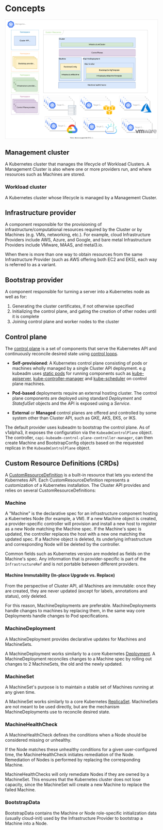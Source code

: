 # Concepts

![](../images/management-cluster.svg)

## Management cluster

A Kubernetes cluster that manages the lifecycle of Workload Clusters. A Management Cluster is also where one or more providers run, and where resources such as Machines are stored.

### Workload cluster

A Kubernetes cluster whose lifecycle is managed by a Management Cluster.

## Infrastructure provider

A component responsible for the provisioning of infrastructure/computational resources required by the Cluster or by Machines (e.g. VMs, networking, etc.). 
For example, cloud Infrastructure Providers include AWS, Azure, and Google, and bare metal Infrastructure Providers include VMware, MAAS, and metal3.io.

When there is more than one way to obtain resources from the same Infrastructure Provider (such as AWS offering both EC2 and EKS), each way is referred to as a variant.

## Bootstrap provider

A component responsible for turning a server into a Kubernetes node as well as for:

1. Generating the cluster certificates, if not otherwise specified
2. Initializing the control plane, and gating the creation of other nodes until it is complete
3. Joining control plane and worker nodes to the cluster

## Control plane

The [control plane](https://kubernetes.io/docs/concepts/overview/components/) is a set of components that serve the Kubernetes API and continuously reconcile desired state using [control loops](https://kubernetes.io/docs/concepts/architecture/controller/).

* __Self-provisioned__: A Kubernetes control plane consisting of pods or machines wholly managed by a single Cluster API deployment.
  e.g kubeadm uses [static pods](https://kubernetes.io/docs/tasks/configure-pod-container/static-pod/) for running components such as [kube-apiserver](https://kubernetes.io/docs/reference/command-line-tools-reference/kube-apiserver/), [kube-controller-manager](https://kubernetes.io/docs/reference/command-line-tools-reference/kube-controller-manager/) and [kube-scheduler](https://kubernetes.io/docs/reference/command-line-tools-reference/kube-scheduler/)
  on control plane machines.

* __Pod-based__ deployments require an external hosting cluster. The control plane components are deployed using standard *Deployment* and *StatefulSet* objects and the API is exposed using a *Service*.

* __External__  or __Managed__ control planes are offered and controlled by some system other than Cluster API, such as GKE, AKS, EKS, or IKS.

The default provider uses kubeadm to bootstrap the control plane. As of v1alpha3, it exposes the configuration via the `KubeadmControlPlane` object. The controller, `capi-kubeadm-control-plane-controller-manager`, can then create Machine and BootstrapConfig objects based on the requested replicas in the `KubeadmControlPlane` object.

## Custom Resource Definitions (CRDs)

A [CustomResourceDefinition](https://kubernetes.io/docs/concepts/extend-kubernetes/api-extension/custom-resources/) is a built-in resource that lets you extend the Kubernetes API. Each CustomResourceDefinition represents a customization of a Kubernetes installation. The Cluster API provides and relies on several CustomResourceDefinitions:

### Machine

A "Machine" is the declarative spec for an infrastructure component hosting a Kubernetes Node (for example, a VM). If a new Machine object is created, a provider-specific controller will provision and install a new host to register as a new Node matching the Machine spec. If the Machine's spec is updated, the controller replaces the host with a new one matching the updated spec. If a Machine object is deleted, its underlying infrastructure and corresponding Node will be deleted by the controller.

Common fields such as Kubernetes version are modeled as fields on the Machine's spec. Any information that is provider-specific is part of the `InfrastructureRef` and is not portable between different providers.

#### Machine Immutability (In-place Upgrade vs. Replace)

From the perspective of Cluster API, all Machines are immutable: once they are created, they are never updated (except for labels, annotations and status), only deleted.

For this reason, MachineDeployments are preferable. MachineDeployments handle changes to machines by replacing them, in the same way core Deployments handle changes to Pod specifications.

### MachineDeployment

A MachineDeployment provides declarative updates for Machines and MachineSets.

A MachineDeployment works similarly to a core Kubernetes [Deployment](https://kubernetes.io/docs/concepts/workloads/controllers/deployment/). A MachineDeployment reconciles changes to a Machine spec by rolling out changes to 2 MachineSets, the old and the newly updated.

### MachineSet

A MachineSet's purpose is to maintain a stable set of Machines running at any given time.

A MachineSet works similarly to a core Kubernetes [ReplicaSet](https://kubernetes.io/docs/concepts/workloads/controllers/replicaset/). MachineSets are not meant to be used directly, but are the mechanism MachineDeployments use to reconcile desired state.

### MachineHealthCheck

A MachineHealthCheck defines the conditions when a Node should be considered missing or unhealthy.

If the Node matches these unhealthy conditions for a given user-configured time, the MachineHealthCheck initiates remediation of the Node. Remediation of Nodes is performed by replacing the corresponding Machine.

MachineHealthChecks will only remediate Nodes if they are owned by a MachineSet. This ensures that the Kubernetes cluster does not lose capacity, since the MachineSet will create a new Machine to replace the failed Machine.

### BootstrapData

BootstrapData contains the Machine or Node role-specific initialization data (usually cloud-init) used by the Infrastructure Provider to bootstrap a Machine into a Node.
